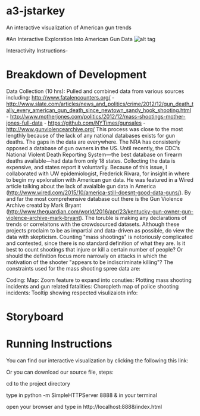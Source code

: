 # a3-jstarkey
An interactive visualization of American gun trends

#An Interactive Exploration Into American Gun Data
![alt tag](https://raw.githubusercontent.com/username/projectname/branch/path/to/img.png)

Interactivity Instructions-

# Breakdown of Development
Data Collection (10 hrs): Pulled and combined data from various sources including: 
http://www.fatalencounters.org/ - http://www.slate.com/articles/news_and_politics/crime/2012/12/gun_death_tally_every_american_gun_death_since_newtown_sandy_hook_shooting.html -
http://www.motherjones.com/politics/2012/12/mass-shootings-mother-jones-full-data -
https://github.com/NYTimes/gunsales -
http://www.gunviolencearchive.org/
This process was close to the most lengthly because of the lack of any national databases exists for gun deaths. The gaps in the data are everywhere. The NRA has consistenly opposed a database of gun owners in the US. Until recently, the CDC’s National Violent Death Reporting System—the best database on firearm deaths available—had data from only 18 states. Collecting the data is expensive, and states report it voluntarily. Because of this issue, I collaborated with UW epidemiologist, Frederick Rivara, for insight in where to begin my epxloration with American gun data. He was featured in a Wired article talking about the lack of avaialble gun data in America (http://www.wired.com/2015/10/america-still-doesnt-good-data-guns/). By and far the most comprehensive database out there is the Gun Violence Archive creatd by Mark Bryant (http://www.theguardian.com/world/2016/apr/23/kentucky-gun-owner-gun-violence-archive-mark-bryant). The toruble is making any declarations of trends or correlaitons with the crowdsourced datasets. Although these projects proclaim to be as impartial and data-driven as possible, do view the data with skepticism. Counting "mass shootings" is notoriously complicated and  contested, since there is no standard definition of what they are. Is it best to count shootings that injure or kill a certain number of people? Or should the definition focus more narrowly on attacks in which the motivation of the shooter "appears to be indiscriminate killing"? The constraints used for the mass shooting spree data are: 

Coding:
  Map:
  Zoom feature to expand into conuties:
  Plotting mass shooting incidents and gun related fatalities:
  Choropleth map of police shooting incidents:
  Tooltip showing respected visulizaiotn info:
  
# Storyboard 

# Running Instructions 
You can find our interactive visualization by clicking the following this link: 

Or you can download our source file, steps:

cd to the project directory

type in python -m SimpleHTTPServer 8888 & in your terminal

open your browser and type in http://localhost:8888/index.html
